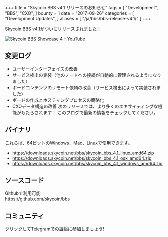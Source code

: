 +++
title = "Skycoin BBS v4.1 リリースのお知らせ"
tags = [
    "Development",
    "BBS",
    "CXO",
]
bounty = 1
date = "2017-09-26"
categories = [
    "Development Updates",
]
aliases = [
	"/ja/bbs/bbs-release-v4.1/"
]
+++

Skycoin BBS v4.1がついにリリースされました！

[![Skycoin BBS Showcase 4 - YouTube](https://i.ytimg.com/vi/6ZqwgefYauU/0.jpg)](https://youtu.be/6ZqwgefYauU)

## 変更ログ
- ユーザーインターフェイスの改善
- サービス検出の実装（他のノードへの接続が自動的に管理されるようになりました）
- ボードコンテンツのリモート依頼の改善（サービス検出によって実装されました）
- ボードの作成とホスティングプロセスの簡略化
- CXOデータ構造の改善
次のリリースでは、より多くのエキサイティングな機能がもたらされます！ このブログで最新の情報をチェックしてください。

## バイナリ

これらは、64ビットのWindows、Mac、Linuxで使用できます。

- https://downloads.skycoin.net/bbs/skycoin_bbs_4.1_linux_amd64.zip
- https://downloads.skycoin.net/bbs/skycoin_bbs_4.1_osx_amd64.zip
- https://downloads.skycoin.net/bbs/skycoin_bbs_4.1_windows_amd64.zip

## ソースコード

Githubで利用可能 \
https://github.com/skycoin/bbs

## コミュニティ
[クリックしてTelegramでの議論に参加しましょう!](https://t.me/skycoinbbs)

